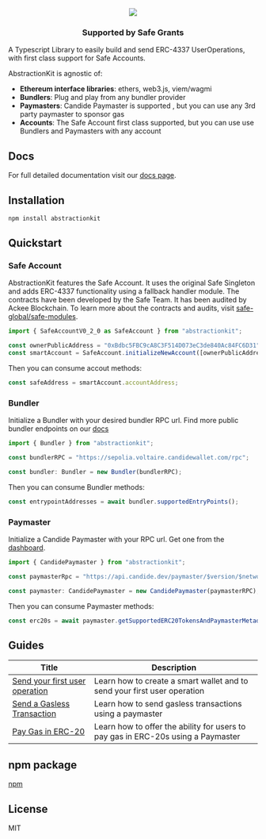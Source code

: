 <!-- PROJECT LOGO -->
<div align="center">
<img src="https://github.com/candidelabs/abstractionkit/assets/7014833/6af73235-3f6b-4cb1-8a57-6b04ba2bf327">
</div>

<div align="center">
  <h3 align="center">Supported by Safe Grants</h3>
</div>

A Typescript Library to easily build and send ERC-4337 UserOperations, with first class support for Safe Accounts.

AbstractionKit is agnostic of:
- **Ethereum interface libraries**: ethers, web3.js, viem/wagmi
- **Bundlers**: Plug and play from any bundler provider
- **Paymasters**: Candide Paymaster is supported , but you can use any 3rd party paymaster to sponsor gas
- **Accounts**: The Safe Account first class supported, but you can use use Bundlers and Paymasters with any account

## Docs

For full detailed documentation visit our [docs page](https://docs.candide.dev/wallet/abstractionkit/introduction). 

## Installation

```bash
npm install abstractionkit
```

## Quickstart

### Safe Account

AbstractionKit features the Safe Account. It uses the original Safe Singleton and adds ERC-4337 functionality using a fallback handler module. The contracts have been developed by the Safe Team. It has been audited by Ackee Blockchain. To learn more about the contracts and audits, visit [safe-global/safe-modules](https://github.com/safe-global/safe-modules/tree/main/modules/4337).


```typescript
import { SafeAccountV0_2_0 as SafeAccount } from "abstractionkit";

const ownerPublicAddress = "0xBdbc5FBC9cA8C3F514D073eC3de840Ac84FC6D31";
const smartAccount = SafeAccount.initializeNewAccount([ownerPublicAddress]);

```
Then you can consume accout methods:
```typescript
const safeAddress = smartAccount.accountAddress;
```

### Bundler

Initialize a Bundler with your desired bundler RPC url. Find more public bundler endpoints on our [docs](https://docs.candide.dev/wallet/bundler/rpc-endpoints/)
```typescript
import { Bundler } from "abstractionkit";

const bundlerRPC = "https://sepolia.voltaire.candidewallet.com/rpc";

const bundler: Bundler = new Bundler(bundlerRPC);
```
Then you can consume Bundler methods:

```typescript
const entrypointAddresses = await bundler.supportedEntryPoints();
```

### Paymaster
Initialize a Candide Paymaster with your RPC url. Get one from the [dashboard](https://dashboard.candide.dev).
```typescript
import { CandidePaymaster } from "abstractionkit";

const paymasterRpc = "https://api.candide.dev/paymaster/$version/$network/$apikey";

const paymaster: CandidePaymaster = new CandidePaymaster(paymasterRPC);
```
Then you can consume Paymaster methods:

```typescript
const erc20s = await paymaster.getSupportedERC20TokensAndPaymasterMetadata();
```

## Guides
| Title | Description
| -----------------------------------------------------------------------------------------| -------------------------------------------------------------------------------- |
| [Send your first user operation](https://docs.candide.dev/wallet/guides/getting-started) | Learn how to create a smart wallet and to send your first user operation         |
| [Send a Gasless Transaction](https://docs.candide.dev/wallet/guides/send-gasless-tx)     | Learn how to send gasless transactions using a paymaster                         |
| [Pay Gas in ERC-20](https://docs.candide.dev/wallet/guides/pay-gas-in-erc20)             | Learn how to offer the ability for users to pay gas in ERC-20s using a Paymaster |

## npm package
<a href="https://www.npmjs.com/package/abstractionkit">npm</a>

<!-- LICENSE -->
## License

MIT
